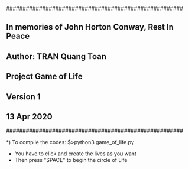 ######################################################
## In memories of John Horton Conway, Rest In Peace ##
## Author: TRAN Quang Toan                          ##
## Project Game of Life                             ##
## Version 1                                        ##
## 13 Apr 2020                                      ##
######################################################

*) To compile the codes:
$>python3 game_of_life.py

- You have to click and create the lives as you want
- Then press "SPACE" to begin the circle of Life

